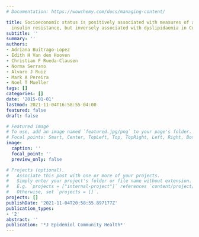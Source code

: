 ```yaml
---
# Documentation: https://wowchemy.com/docs/managing-content/

title: Socioeconomic status is positively associated with measures of adiposity and
  insulin resistance, but inversely associated with dyslipidaemia in Colombian children
subtitle: ''
summary: ''
authors:
- Adriana Buitrago-Lopez
- Edith H Van den Hooven
- Christian F Rueda-Clausen
- Norma Serrano
- Alvaro J Ruiz
- Mark A Pereira
- Noel T Mueller
tags: []
categories: []
date: '2015-01-01'
lastmod: 2021-11-04T16:58:55-04:00
featured: false
draft: false

# Featured image
# To use, add an image named `featured.jpg/png` to your page's folder.
# Focal points: Smart, Center, TopLeft, Top, TopRight, Left, Right, BottomLeft, Bottom, BottomRight.
image:
  caption: ''
  focal_point: ''
  preview_only: false

# Projects (optional).
#   Associate this post with one or more of your projects.
#   Simply enter your project's folder or file name without extension.
#   E.g. `projects = ["internal-project"]` references `content/project/deep-learning/index.md`.
#   Otherwise, set `projects = []`.
projects: []
publishDate: '2021-11-04T20:58:55.897177Z'
publication_types:
- '2'
abstract: ''
publication: '*J Epidemiol Community Health*'
---
```

